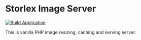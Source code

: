 # Storlex Image Server

[![Build Application](https://github.com/dlucian/storlex/actions/workflows/build.yml/badge.svg)](https://github.com/dlucian/storlex/actions/workflows/build.yml)

This is vanilla PHP image resizing, caching and serving server.
